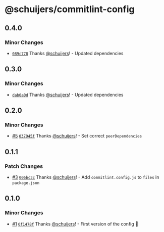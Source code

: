 # @schuijers/commitlint-config

## 0.4.0

### Minor Changes

- [`089c778`](https://github.com/schuijers/commitlint-config/commit/089c778da9c27a6063d0ec54ba1a3fc84245e472)
  Thanks [@schuijers](https://github.com/schuijers)! - Updated dependencies

## 0.3.0

### Minor Changes

- [`dab0a0d`](https://github.com/schuijers/commitlint-config/commit/dab0a0d93c1b73e1d82921e8466f6ac12ac143a5)
  Thanks [@schuijers](https://github.com/schuijers)! - Updated dependencies

## 0.2.0

### Minor Changes

- [#5](https://github.com/schuijers/commitlint-config/pull/5)
  [`037945f`](https://github.com/schuijers/commitlint-config/commit/037945f6453d838ec8fcf7766a74be94d9cc8ea6)
  Thanks [@schuijers](https://github.com/schuijers)! - Set correct `peerDependencies`

## 0.1.1

### Patch Changes

- [#3](https://github.com/schuijers/commitlint-config/pull/3)
  [`006bc3c`](https://github.com/schuijers/commitlint-config/commit/006bc3c8ffca3d24f05903408786a1af53d515d6)
  Thanks [@schuijers](https://github.com/schuijers)! - Add `commitlint.config.js` to `files` in
  `package.json`

## 0.1.0

### Minor Changes

- [#1](https://github.com/schuijers/commitlint-config/pull/1)
  [`0f1478f`](https://github.com/schuijers/commitlint-config/commit/0f1478ff505f091e8220c5101e8a738a45ca097e)
  Thanks [@schuijers](https://github.com/schuijers)! - First version of the config 🎉

